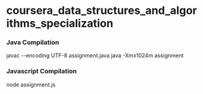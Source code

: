 # coursera_data_structures_and_algorithms_specialization

### Java Compilation
javac --encoding UTF-8 assignment.java
java -Xmx1024m assignment

### Javascript Compilation
node assignment.js
